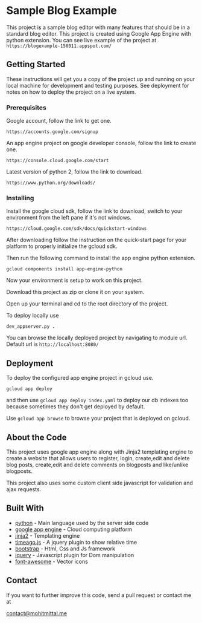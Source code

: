 # Sample Blog Example

This project is a sample blog editor with many features that should be in a standard blog editor. This project is created using Google App Engine with python extension. You can see live example of the project at ```https://blogexample-158011.appspot.com/```

## Getting Started

These instructions will get you a copy of the project up and running on your local machine for development and testing purposes. See deployment for notes on how to deploy the project on a live system.

### Prerequisites

Google account, follow the link to get one.
```
https://accounts.google.com/signup
```
An app engine project on google developer console, follow the link to create one.
```
https://console.cloud.google.com/start
```
Latest version of python 2, follow the link to download.
```
https://www.python.org/downloads/
```

### Installing

Install the google cloud sdk, follow the link to download, switch to your environment from the left pane if it's not windows.

```
https://cloud.google.com/sdk/docs/quickstart-windows
```

After downloading follow the instruction on the quick-start page for your platform to properly initialize the gcloud sdk.

Then run the following command to install the app engine python extension.

```
gcloud components install app-engine-python
```

Now your environment is setup to work on this project.  

Download this project as zip or clone it on your system.  

Open up your terminal and cd to the root directory of the project.

To deploy locally use
```
dev_appserver.py .
```

You can browse the locally deployed project by navigating to module url.  
Default url is ```http://localhost:8080/```


## Deployment



To deploy the configured app engine project in gcloud use.
```
gcloud app deploy
```
and then use ```gcloud app deploy index.yaml``` to deploy our db indexes too because sometimes they don't get deployed by default.

Use ```gcloud app browse``` to browse your project that is deployed on gcloud.


## About the Code

This project uses google app engine along with Jinja2 templating engine to create a website that allows users to register, login, create,edit and delete blog posts, create,edit and delete comments on blogposts and like/unlike blogposts.  

This project also uses some custom client side javascript for validation and ajax requests.

## Built With

* [python](https://www.python.org/) - Main language used by the server side code
* [google app engine](https://cloud.google.com/appengine/docs) - Cloud computing platform
* [jinja2](http://jinja.pocoo.org/) - Templating engine
* [timeago.js](http://timeago.yarp.com/) - A jquery plugin to show relative time
* [bootstrap](http://getbootstrap.com/) - Html, Css and Js framework
* [jquery](https://jquery.com/) - Javascript plugin for Dom manipulation
* [font-awesome](http://fontawesome.io/) - Vector icons

## Contact

If you want to further improve this code, send a pull request or contact me at

contact@mohitmittal.me
